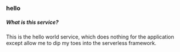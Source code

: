 ### hello

##### What is this service?

This is the hello world service, which does nothing for the application except allow me to dip my toes into the serverless framework.

